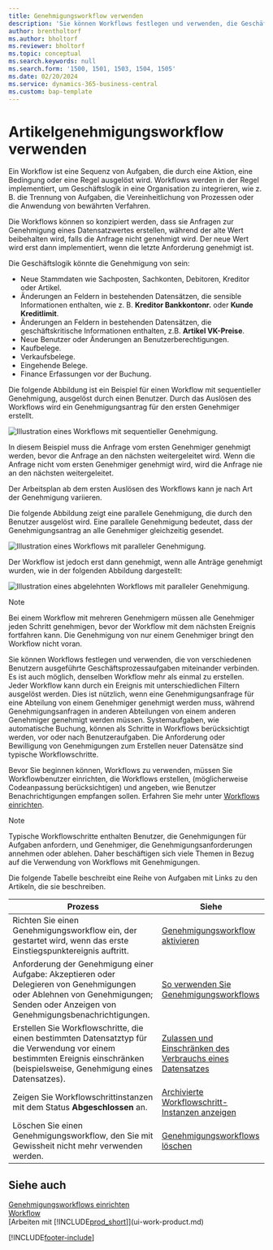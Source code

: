 ```yaml
---
title: Genehmigungsworkflow verwenden
description: 'Sie können Workflows festlegen und verwenden, die Geschäftsprozessaufgaben wie das automatische Buchen oder das Anfordern und Genehmigen neuer Datensätze miteinander verbinden.'
author: brentholtorf
ms.author: bholtorf
ms.reviewer: bholtorf
ms.topic: conceptual
ms.search.keywords: null
ms.search.form: '1500, 1501, 1503, 1504, 1505'
ms.date: 02/20/2024
ms.service: dynamics-365-business-central
ms.custom: bap-template
---
```

# <a name="use-approval-workflows"></a>Artikelgenehmigungsworkflow verwenden

Ein Workflow ist eine Sequenz von Aufgaben, die durch eine Aktion, eine Bedingung oder eine Regel ausgelöst wird. Workflows werden in der Regel implementiert, um Geschäftslogik in eine Organisation zu integrieren, wie z. B. die Trennung von Aufgaben, die Vereinheitlichung von Prozessen oder die Anwendung von bewährten Verfahren.

Die Workflows können so konzipiert werden, dass sie Anfragen zur Genehmigung eines Datensatzwertes erstellen, während der alte Wert beibehalten wird, falls die Anfrage nicht genehmigt wird. Der neue Wert wird erst dann implementiert, wenn die letzte Anforderung genehmigt ist.

Die Geschäftslogik könnte die Genehmigung von sein:

- Neue Stammdaten wie Sachposten, Sachkonten, Debitoren, Kreditor oder Artikel.
- Änderungen an Feldern in bestehenden Datensätzen, die sensible Informationen enthalten, wie z. B. **Kreditor Bankkontonr.** oder **Kunde Kreditlimit**.
- Änderungen an Feldern in bestehenden Datensätzen, die geschäftskritische Informationen enthalten, z.B. **Artikel VK-Preise**.
- Neue Benutzer oder Änderungen an Benutzerberechtigungen.
- Kaufbelege.
- Verkaufsbelege.
- Eingehende Belege.
- Finance Erfassungen vor der Buchung.

Die folgende Abbildung ist ein Beispiel für einen Workflow mit sequentieller Genehmigung, ausgelöst durch einen Benutzer. Durch das Auslösen des Workflows wird ein Genehmigungsantrag für den ersten Genehmiger erstellt.  

![Illustration eines Workflows mit sequentieller Genehmigung.](media/Workflows/approval-flow.png)

In diesem Beispiel muss die Anfrage vom ersten Genehmiger genehmigt werden, bevor die Anfrage an den nächsten weitergeleitet wird. Wenn die Anfrage nicht vom ersten Genehmiger genehmigt wird, wird die Anfrage nie an den nächsten weitergeleitet.

Der Arbeitsplan ab dem ersten Auslösen des Workflows kann je nach Art der Genehmigung variieren.  

Die folgende Abbildung zeigt eine parallele Genehmigung, die durch den Benutzer ausgelöst wird. Eine parallele Genehmigung bedeutet, dass der Genehmigungsantrag an alle Genehmiger gleichzeitig gesendet.  

![Illustration eines Workflows mit paralleler Genehmigung.](media/Workflows/approval-flow-2.png)

Der Workflow ist jedoch erst dann genehmigt, wenn alle Anträge genehmigt wurden, wie in der folgenden Abbildung dargestellt:  

![Illustration eines abgelehnten Workflows mit paralleler Genehmigung.](media/Workflows/approval-flow-3.png)

> [!NOTE]  
> Bei einem Workflow mit mehreren Genehmigern müssen alle Genehmiger jeden Schritt genehmigen, bevor der Workflow mit dem nächsten Ereignis fortfahren kann. Die Genehmigung von nur einem Genehmiger bringt den Workflow nicht voran.

Sie können Workflows festlegen und verwenden, die von verschiedenen Benutzern ausgeführte Geschäftsprozessaufgaben miteinander verbinden. Es ist auch möglich, denselben Workflow mehr als einmal zu erstellen. Jeder Workflow kann durch ein Ereignis mit unterschiedlichen Filtern ausgelöst werden. Dies ist nützlich, wenn eine Genehmigungsanfrage für eine Abteilung von einem Genehmiger genehmigt werden muss, während Genehmigungsanfragen in anderen Abteilungen von einem anderen Genehmiger genehmigt werden müssen. Systemaufgaben, wie automatische Buchung, können als Schritte in Workflows berücksichtigt werden, vor oder nach Benutzeraufgaben. Die Anforderung oder Bewilligung von Genehmigungen zum Erstellen neuer Datensätze sind typische Workflowschritte.  

Bevor Sie beginnen können, Workflows zu verwenden, müssen Sie Workflowbenutzer einrichten, die Workflows erstellen, (möglicherweise Codeanpassung berücksichtigen) und angeben, wie Benutzer Benachrichtigungen empfangen sollen. Erfahren Sie mehr unter [Workflows einrichten](across-set-up-workflows.md).

> [!NOTE]  
> Typische Workflowschritte enthalten Benutzer, die Genehmigungen für Aufgaben anfordern, und Genehmiger, die Genehmigungsanforderungen annehmen oder ablehen. Daher beschäftigen sich viele Themen in Bezug auf die Verwendung von Workflows mit Genehmigungen.  

 Die folgende Tabelle beschreibt eine Reihe von Aufgaben mit Links zu den Artikeln, die sie beschreiben.  

| **Prozess** | **Siehe** |
|--|--|
| Richten Sie einen Genehmigungsworkflow ein, der gestartet wird, wenn das erste Einstiegspunktereignis auftritt. | [Genehmigungsworkflow aktivieren](across-how-to-enable-workflows.md) |
| Anforderung der Genehmigung einer Aufgabe: Akzeptieren oder Delegieren von Genehmigungen oder Ablehnen von Genehmigungen; Senden oder Anzeigen von Genehmigungsbenachrichtigungen. | [So verwenden Sie Genehmigungsworkflows](across-how-use-approval-workflows.md) |
| Erstellen Sie Workflowschritte, die einen bestimmten Datensatztyp für die Verwendung vor einem bestimmten Ereignis einschränken (beispielsweise, Genehmigung eines Datensatzes). | [Zulassen und Einschränken des Verbrauchs eines Datensatzes](across-how-to-restrict-and-allow-usage-of-a-record.md) |
| Zeigen Sie Workflowschrittinstanzen mit dem Status **Abgeschlossen** an. | [Archivierte Workflowschritt-Instanzen anzeigen](across-how-to-view-archived-workflow-step-instances.md) |
| Löschen Sie einen Genehmigungsworkflow, den Sie mit Gewissheit nicht mehr verwenden werden. | [Genehmigungsworkflows löschen](across-how-to-delete-workflows.md) |

## <a name="see-also"></a>Siehe auch

[Genehmigungsworkflows einrichten](across-set-up-workflows.md)  
[Workflow](across-workflow.md)  
[Arbeiten mit [!INCLUDE[prod_short](includes/prod_short.md)]](ui-work-product.md)  

[!INCLUDE[footer-include](includes/footer-banner.md)]
